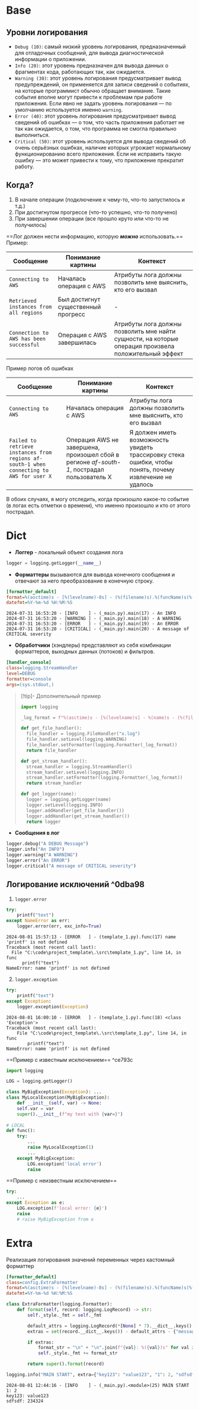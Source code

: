 # Base
## Уровни логирования
- `Debug (10)`: самый низкий уровень логирования, предназначенный для отладочных сообщений, для вывода диагностической информации о приложении.
- `Info (20)`: этот уровень предназначен для вывода данных о фрагментах кода, работающих так, как ожидается.
- `Warning (30)`: этот уровень логирования предусматривает вывод предупреждений, он применяется для записи сведений о событиях, на которые программист обычно обращает внимание. Такие события вполне могут привести к проблемам при работе приложения. Если явно не задать уровень логирования — по умолчанию используется именно `warning`.
- `Error (40)`: этот уровень логирования предусматривает вывод сведений об ошибках — о том, что часть приложения работает не так как ожидается, о том, что программа не смогла правильно выполниться.
- `Critical (50)`: этот уровень используется для вывода сведений об очень серьёзных ошибках, наличие которых угрожает нормальному функционированию всего приложения. Если не исправить такую ошибку — это может привести к тому, что приложение прекратит работу.
## Когда?
1. В начале операции (подключение к чему-то, что-то запустилось и т.д.)
2. При достигнутом прогрессе (что-то успешно, что-то получено)
3. При завершении операции (все прошло круто или что-то не получилось)

==Лог должен нести информацию, которую **_можно_** использовать.==
Пример:

| **Сообщение**                           | **Понимание картины**               | **Контекст**                                                                                          |
| --------------------------------------- | ----------------------------------- | ----------------------------------------------------------------------------------------------------- |
| `Connecting to AWS`                     | Началась операция с AWS             | Атрибуты лога должны позволить мне выяснить, кто его вызвал                                           |
| `Retrieved instances from all regions`  | Был достигнут существенный прогресс | -                                                                                                     |
| `Connection to AWS has been successful` | Операция с AWS завершилась          | Атрибуты лога должны позволить мне найти сущности, на которые операция произвела положительный эффект |
Пример логов об ошибках

| **Сообщение**                                                                            | **Понимание картины**                                                                      | **Контекст**                                                                                            |
| ---------------------------------------------------------------------------------------- | ------------------------------------------------------------------------------------------ | ------------------------------------------------------------------------------------------------------- |
| `Connecting to AWS`                                                                      | Началась операция с AWS                                                                    | Атрибуты лога должны позволить мне выяснить, кто его вызвал                                             |
| `Failed to retrieve instances from regions af-south-1 when connecting to AWS for user X` | Операция AWS не завершена, произошел сбой в регионе _af-south-1_, пострадал пользователь X | Я должен иметь возможность увидеть трассировку стека ошибки, чтобы понять, почему извлечение не удалось |

В обоих случаях, я могу отследить, когда произошло какое-то событие (в логах есть отметки о времени), что именно произошло и кто от этого пострадал.
# Dict
- **Логгер** - локальный объект создания лога
```python
logger = logging.getLogger(__name__)
```
- **Форматтеры** вызываются для вывода конечного сообщения и отвечают за него преобразование в конечную строку.
```ini config
[formatter_default]
format=%(asctime)s - [%(levelname)-8s] - (%(filename)s).%(funcName)s(%(lineno)d) - %(message)s
datefmt=%Y-%m-%d %H:%M:%S
```
	2024-07-31 16:53:20 - [INFO    ] - (_main.py).main(17) - An INFO
	2024-07-31 16:53:20 - [WARNING ] - (_main.py).main(18) - A WARNING
	2024-07-31 16:53:20 - [ERROR   ] - (_main.py).main(19) - An ERROR
	2024-07-31 16:53:20 - [CRITICAL] - (_main.py).main(20) - A message of CRITICAL severity
- **Обработчики** (хэндлеры) представляют из себя комбинации форматтеров, выходных данных (потоков) и фильтров.
```ini config
[handler_console]
class=logging.StreamHandler
level=DEBUG
formatter=console
args=(sys.stdout,)
```

> [!tip]- Дополнительный пример
>
>```python
>import logging
>
>_log_format = f"%(asctime)s - [%(levelname)s] - %(name)s - (%(filename)s).%(funcName)s(%(lineno)d) - %(message)s"
>
>def get_file_handler():    
>	file_handler = logging.FileHandler("x.log")    
>	file_handler.setLevel(logging.WARNING)    
>	file_handler.setFormatter(logging.Formatter(_log_format))    
>	return file_handler
>
>def get_stream_handler():    
>	stream_handler = logging.StreamHandler()    
>	stream_handler.setLevel(logging.INFO)    
>	stream_handler.setFormatter(logging.Formatter(_log_format))    
>	return stream_handler
>
>def get_logger(name):    
>	logger = logging.getLogger(name)    
>	logger.setLevel(logging.INFO)    
>	logger.addHandler(get_file_handler())    
>	logger.addHandler(get_stream_handler())    
>	return logger
>```

- **Сообщения в лог**
```python
logger.debug("A DEBUG Message")
logger.info("An INFO")
logger.warning("A WARNING")
logger.error("An ERROR")
logger.critical("A message of CRITICAL severity")
```

## Логирование исключений ^0dba98
1. `logger.error`
```python
try:
	printf("text")
except NameError as err:
	logger.error(err, exc_info=True)
```
	2024-08-01 15:57:13 - [ERROR   ] - (template_1.py).func(17) name 'printf' is not defined
	Traceback (most recent call last):
	  File "C:\code\project_template\.\src\template_1.py", line 14, in func 
		  printf("text")
	NameError: name 'printf' is not defined
2. `logger.exception`
```python
try:
	printf("text")
except Exception:
	logger.exception(Exception)
```
	2024-08-01 16:00:10 - [ERROR   ] - (template_1.py).func(18) <class 'Exception'>
	Traceback (most recent call last):
		File "C:\code\project_template\.\src\template_1.py", line 14, in func
			printf("text")
	NameError: name 'printf' is not defined
==Пример с известным исключением== ^ce793c
```python
import logging

LOG = logging.getLogger()

class MyBigException(Exception): ...
class MyLocalException(MyBigException):
	def __init__(self, var) -> None:
	self.var = var
	super().__init__(f"my text with {var=}")
	
# LOCAL	
def func():
	try:
		...
		raise MyLocalException(1)
		...
    except MyBigException:
        LOG.exception('local error')
        raise
```
==Пример с неизвестным исключением==
```python
try:
	...
except Exception as e:
	LOG.exception(f'local error: {e}')
	raise
	# raise MyBigException from e
```
# Extra
Реализация логирования значений переменных через кастомный форматтер

```ini config
[formatter_default]
class=config.ExtraFormatter
format=%(asctime)s - [%(levelname)-8s] - (%(filename)s).%(funcName)s(%(lineno)d) %(message)s
datefmt=%Y-%m-%d %H:%M:%S
```

```python
class ExtraFormatter(logging.Formatter):
    def format(self, record: logging.LogRecord) -> str:
        self._style._fmt = self._fmt

        default_attrs = logging.LogRecord(*[None] * 7).__dict__.keys()
        extras = set(record.__dict__.keys()) - default_attrs - {"message"}

        if extras:
            format_str = "\n" + "\n".join(f"{val}: %({val})s" for val in sorted(extras))
            self._style._fmt += format_str

        return super().format(record)
```

```python
logging.info("MAIN START", extra={"key123": "value123", "1": 2, "sdfsdf": 234324})
```
	2024-08-01 12:44:16 - [INFO    ] - (_main.py).<module>(25) MAIN START
	1: 2
	key123: value123
	sdfsdf: 234324
